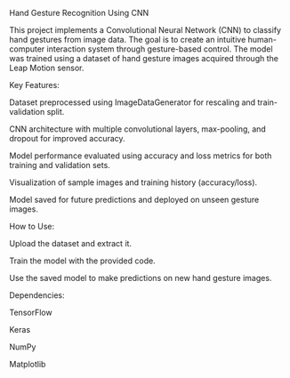 Hand Gesture Recognition Using CNN

This project implements a Convolutional Neural Network (CNN) to classify hand gestures from image data. The goal is to create an intuitive human-computer interaction system through gesture-based control. The model was trained using a dataset of hand gesture images acquired through the Leap Motion sensor.

Key Features:

Dataset preprocessed using ImageDataGenerator for rescaling and train-validation split.

CNN architecture with multiple convolutional layers, max-pooling, and dropout for improved accuracy.

Model performance evaluated using accuracy and loss metrics for both training and validation sets.

Visualization of sample images and training history (accuracy/loss).

Model saved for future predictions and deployed on unseen gesture images.

How to Use:

Upload the dataset and extract it.

Train the model with the provided code.

Use the saved model to make predictions on new hand gesture images.

Dependencies:

TensorFlow

Keras

NumPy

Matplotlib
